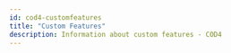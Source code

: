 ```yaml
---
id: cod4-customfeatures
title: "Custom Features"
description: Information about custom features - COD4
---
```

